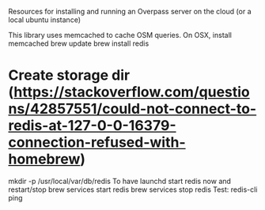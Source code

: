 Resources for installing and running an Overpass server on the
cloud (or a local ubuntu instance)

This library uses memcached to cache OSM queries. On OSX, install memcached
brew update
brew install redis

# Create storage dir (https://stackoverflow.com/questions/42857551/could-not-connect-to-redis-at-127-0-0-16379-connection-refused-with-homebrew)
mkdir -p /usr/local/var/db/redis
To have launchd start redis now and restart/stop
brew services start redis
brew services stop redis
Test:
redis-cli ping




